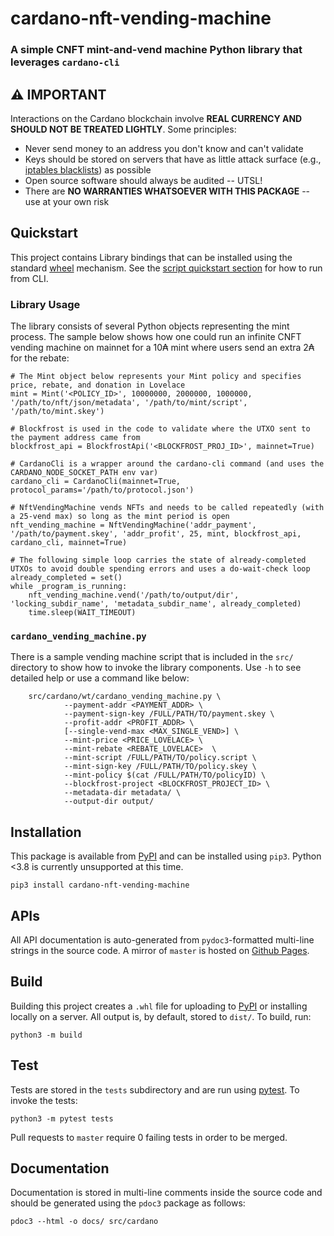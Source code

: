 # cardano-nft-vending-machine 
### A simple CNFT mint-and-vend machine Python library that leverages ``cardano-cli``
## :warning: **IMPORTANT**
Interactions on the Cardano blockchain involve **REAL CURRENCY AND SHOULD NOT BE TREATED LIGHTLY**.  Some principles:
* Never send money to an address you don't know and can't validate
* Keys should be stored on servers that have as little attack surface (e.g., [iptables blacklists](https://www.cyberciti.biz/tips/linux-iptables-4-block-all-incoming-traffic-but-allow-ssh.html)) as possible
* Open source software should always be audited -- UTSL!
* There are **NO WARRANTIES WHATSOEVER WITH THIS PACKAGE** -- use at your own risk
## Quickstart
This project contains Library bindings that can be installed using the standard [wheel](https://pypi.org/project/wheel/) mechanism.  See the [script quickstart section](#cardano_vending_machinepy) for how to run from CLI.
### Library Usage
The library consists of several Python objects representing the mint process.  The sample below shows how one could run an infinite CNFT vending machine on mainnet for a 10₳ mint where users send an extra 2₳ for the rebate:

    # The Mint object below represents your Mint policy and specifies price, rebate, and donation in Lovelace
    mint = Mint('<POLICY_ID>', 10000000, 2000000, 1000000, '/path/to/nft/json/metadata', '/path/to/mint/script', '/path/to/mint.skey')

    # Blockfrost is used in the code to validate where the UTXO sent to the payment address came from
    blockfrost_api = BlockfrostApi('<BLOCKFROST_PROJ_ID>', mainnet=True)

    # CardanoCli is a wrapper around the cardano-cli command (and uses the CARDANO_NODE_SOCKET_PATH env var)
    cardano_cli = CardanoCli(mainnet=True, protocol_params='/path/to/protocol.json')

    # NftVendingMachine vends NFTs and needs to be called repeatedly (with a 25-vend max) so long as the mint period is open
    nft_vending_machine = NftVendingMachine('addr_payment', '/path/to/payment.skey', 'addr_profit', 25, mint, blockfrost_api, cardano_cli, mainnet=True)

    # The following simple loop carries the state of already-completed UTXOs to avoid double spending errors and uses a do-wait-check loop
    already_completed = set()
    while _program_is_running:
        nft_vending_machine.vend('/path/to/output/dir', 'locking_subdir_name', 'metadata_subdir_name', already_completed)
        time.sleep(WAIT_TIMEOUT)

### ``cardano_vending_machine.py``
There is a sample vending machine script that is included in the ``src/`` directory to show how to invoke the library components.  Use ``-h`` to see detailed help or use a command like below:

        src/cardano/wt/cardano_vending_machine.py \
                --payment-addr <PAYMENT_ADDR> \
                --payment-sign-key /FULL/PATH/TO/payment.skey \
                --profit-addr <PROFIT_ADDR> \
                [--single-vend-max <MAX_SINGLE_VEND>] \
                --mint-price <PRICE_LOVELACE> \
                --mint-rebate <REBATE_LOVELACE>  \
                --mint-script /FULL/PATH/TO/policy.script \
                --mint-sign-key /FULL/PATH/TO/policy.skey \
                --mint-policy $(cat /FULL/PATH/TO/policyID) \
                --blockfrost-project <BLOCKFROST_PROJECT_ID> \
                --metadata-dir metadata/ \
                --output-dir output/
## Installation
This package is available from [PyPI](https://pypi.org/) and can be installed using ``pip3``.  Python <3.8 is currently unsupported at this time.
        
    pip3 install cardano-nft-vending-machine
## APIs
All API documentation is auto-generated from ``pydoc3``-formatted multi-line strings in the source code.  A mirror of ``master`` is hosted on [Github Pages](https://thaddeusdiamond.github.io/cardano-nft-vending-machine/cardano/).
## Build
Building this project creates a ``.whl`` file for uploading to [PyPI]() or installing locally on a server.  All output is, by default, stored to ``dist/``.  To build, run:

	python3 -m build
## Test
Tests are stored in the ``tests`` subdirectory and are run using [pytest](https://docs.pytest.org/en/7.1.x/).  To invoke the tests:

	python3 -m pytest tests
Pull requests to ``master`` require 0 failing tests in order to be merged.
## Documentation
Documentation is stored in multi-line comments inside the source code and should be generated using the ``pdoc3`` package as follows:

    pdoc3 --html -o docs/ src/cardano   
